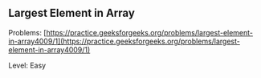 ## Largest Element in Array
Problems: [https://practice.geeksforgeeks.org/problems/largest-element-in-array4009/1](https://practice.geeksforgeeks.org/problems/largest-element-in-array4009/1)

Level: Easy

